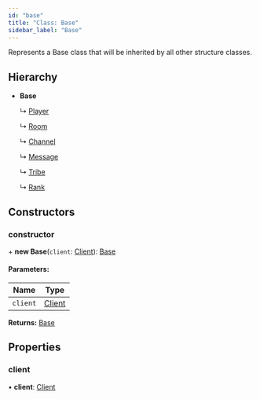 ```yaml
---
id: "base"
title: "Class: Base"
sidebar_label: "Base"
---
```


Represents a Base class that will be inherited by all other structure classes.

## Hierarchy

* **Base**

  ↳ [Player](player.md)

  ↳ [Room](room.md)

  ↳ [Channel](channel.md)

  ↳ [Message](message.md)

  ↳ [Tribe](tribe.md)

  ↳ [Rank](rank.md)

## Constructors

### constructor

\+ **new Base**(`client`: [Client](client.md)): [Base](base.md)

#### Parameters:

Name | Type |
------ | ------ |
`client` | [Client](client.md) |

**Returns:** [Base](base.md)

## Properties

### client

•  **client**: [Client](client.md)
